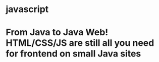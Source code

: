 # javascript
# From Java to Java Web! HTML/CSS/JS are still all you need for frontend on small Java sites
